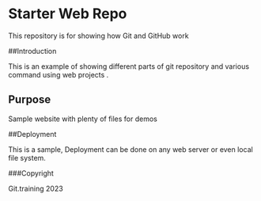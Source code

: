 # Starter Web Repo

This repository is for showing how Git and GitHub work

##Introduction

This is an example of showing different parts of git repository and various command using web projects .

## Purpose

Sample website with plenty of files for demos

##Deployment

This is a sample, Deployment can be done on any web server or even local file system.

###Copyright

Git.training 2023